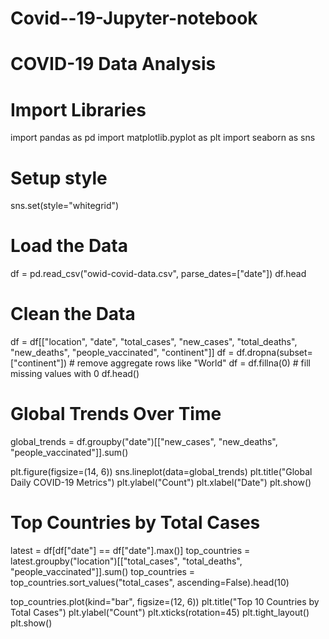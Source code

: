 # Covid--19-Jupyter-notebook
# COVID-19 Data Analysis

# Import Libraries
import pandas as pd
import matplotlib.pyplot as plt
import seaborn as sns

# Setup style
sns.set(style="whitegrid")

#  Load the Data
df = pd.read_csv("owid-covid-data.csv", parse_dates=["date"])
df.head

#  Clean the Data
df = df[["location", "date", "total_cases", "new_cases", "total_deaths", "new_deaths", "people_vaccinated", "continent"]]
df = df.dropna(subset=["continent"])  # remove aggregate rows like "World"
df = df.fillna(0)  # fill missing values with 0
df.head()
#  Global Trends Over Time
global_trends = df.groupby("date")[["new_cases", "new_deaths", "people_vaccinated"]].sum()

plt.figure(figsize=(14, 6))
sns.lineplot(data=global_trends)
plt.title("Global Daily COVID-19 Metrics")
plt.ylabel("Count")
plt.xlabel("Date")
plt.show()
#  Top Countries by Total Cases
latest = df[df["date"] == df["date"].max()]
top_countries = latest.groupby("location")[["total_cases", "total_deaths", "people_vaccinated"]].sum()
top_countries = top_countries.sort_values("total_cases", ascending=False).head(10)

top_countries.plot(kind="bar", figsize=(12, 6))
plt.title("Top 10 Countries by Total Cases")
plt.ylabel("Count")
plt.xticks(rotation=45)
plt.tight_layout()
plt.show()
